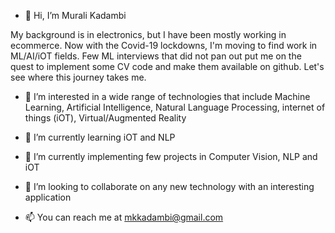 - 👋 Hi, I’m Murali Kadambi

My background is in electronics, but I have been mostly working in ecommerce. Now with the Covid-19 lockdowns, I'm moving to find work in ML/AI/iOT fields. Few ML interviews that did not pan out put me on the quest to implement some CV code and make them available on github. Let's see where this journey takes me.

- 👀 I’m interested in a wide range of technologies that include Machine Learning, Artificial Intelligence, Natural Language Processing, internet of things (iOT), Virtual/Augmented Reality

- 🌱 I’m currently learning iOT and NLP

- 🌱 I’m currently implementing few projects in Computer Vision, NLP and iOT

- 💞️ I’m looking to collaborate on any new technology with an interesting application

- 📫 You can reach me at mkkadambi@gmail.com

<!---
mkkadambi/mkkadambi is a ✨ special ✨ repository because its `README.md` (this file) appears on your GitHub profile.
You can click the Preview link to take a look at your changes.
--->
